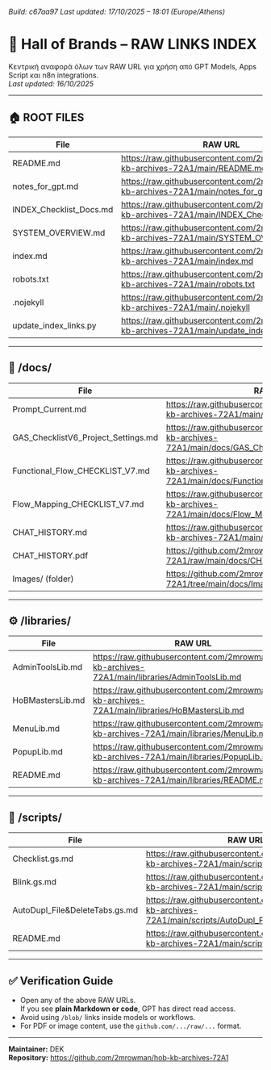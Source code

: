 *Build: c67aa97*
*Last updated: 17/10/2025 – 18:01 (Europe/Athens)*
# 📘 Hall of Brands – RAW LINKS INDEX
Κεντρική αναφορά όλων των RAW URL για χρήση από GPT Models, Apps Script και n8n integrations.  
_Last updated: 16/10/2025_

---

## 🏠 ROOT FILES
| File | RAW URL |
|------|----------|
| README.md | https://raw.githubusercontent.com/2mrowman/hob-kb-archives-72A1/main/README.md |
| notes_for_gpt.md | https://raw.githubusercontent.com/2mrowman/hob-kb-archives-72A1/main/notes_for_gpt.md |
| INDEX_Checklist_Docs.md | https://raw.githubusercontent.com/2mrowman/hob-kb-archives-72A1/main/INDEX_Checklist_Docs.md |
| SYSTEM_OVERVIEW.md | https://raw.githubusercontent.com/2mrowman/hob-kb-archives-72A1/main/SYSTEM_OVERVIEW.md |
| index.md | https://raw.githubusercontent.com/2mrowman/hob-kb-archives-72A1/main/index.md |
| robots.txt | https://raw.githubusercontent.com/2mrowman/hob-kb-archives-72A1/main/robots.txt |
| .nojekyll | https://raw.githubusercontent.com/2mrowman/hob-kb-archives-72A1/main/.nojekyll |
| update_index_links.py | https://raw.githubusercontent.com/2mrowman/hob-kb-archives-72A1/main/update_index_links.py |

---

## 📂 /docs/
| File | RAW URL |
|------|----------|
| Prompt_Current.md | https://raw.githubusercontent.com/2mrowman/hob-kb-archives-72A1/main/docs/Prompt_Current.md |
| GAS_ChecklistV6_Project_Settings.md | https://raw.githubusercontent.com/2mrowman/hob-kb-archives-72A1/main/docs/GAS_ChecklistV6_Project_Settings.md |
| Functional_Flow_CHECKLIST_V7.md | https://raw.githubusercontent.com/2mrowman/hob-kb-archives-72A1/main/docs/Functional_Flow_CHECKLIST_V7.md |
| Flow_Mapping_CHECKLIST_V7.md | https://raw.githubusercontent.com/2mrowman/hob-kb-archives-72A1/main/docs/Flow_Mapping_CHECKLIST_V7.md |
| CHAT_HISTORY.md | https://raw.githubusercontent.com/2mrowman/hob-kb-archives-72A1/main/docs/CHAT_HISTORY.md |
| CHAT_HISTORY.pdf | https://github.com/2mrowman/hob-kb-archives-72A1/raw/main/docs/CHAT_HISTORY.pdf |
| Images/ (folder) | https://github.com/2mrowman/hob-kb-archives-72A1/tree/main/docs/Images |

---

## ⚙️ /libraries/
| File | RAW URL |
|------|----------|
| AdminToolsLib.md | https://raw.githubusercontent.com/2mrowman/hob-kb-archives-72A1/main/libraries/AdminToolsLib.md |
| HoBMastersLib.md | https://raw.githubusercontent.com/2mrowman/hob-kb-archives-72A1/main/libraries/HoBMastersLib.md |
| MenuLib.md | https://raw.githubusercontent.com/2mrowman/hob-kb-archives-72A1/main/libraries/MenuLib.md |
| PopupLib.md | https://raw.githubusercontent.com/2mrowman/hob-kb-archives-72A1/main/libraries/PopupLib.md |
| README.md | https://raw.githubusercontent.com/2mrowman/hob-kb-archives-72A1/main/libraries/README.md |

---

## 🧩 /scripts/
| File | RAW URL |
|------|----------|
| Checklist.gs.md | https://raw.githubusercontent.com/2mrowman/hob-kb-archives-72A1/main/scripts/Checklist.gs.md |
| Blink.gs.md | https://raw.githubusercontent.com/2mrowman/hob-kb-archives-72A1/main/scripts/Blink.gs.md |
| AutoDupl_File&DeleteTabs.gs.md | https://raw.githubusercontent.com/2mrowman/hob-kb-archives-72A1/main/scripts/AutoDupl_File&DeleteTabs.gs.md |
| README.md | https://raw.githubusercontent.com/2mrowman/hob-kb-archives-72A1/main/scripts/README.md |

---

## ✅ Verification Guide
- Open any of the above RAW URLs.  
  If you see **plain Markdown or code**, GPT has direct read access.  
- Avoid using `/blob/` links inside models or workflows.  
- For PDF or image content, use the `github.com/.../raw/...` format.

---

**Maintainer:** DEK  
**Repository:** https://github.com/2mrowman/hob-kb-archives-72A1  
